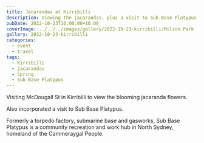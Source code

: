 ```yaml
---
title: Jacarandas at Kirribilli
description: Viewing the jacarandas, plus a visit to Sub Base Platypus
pubDate: 2022-10-23T16:00:00+10:00
coverImage: ../../../images/gallery/2022-10-23-kirribilli/Milson Park (2).jpeg
gallery: 2022-10-23-kirribilli
categories:
  - event
  - travel
tags:
  - Kirribilli
  - jacarandas
  - Spring
  - Sub Base Platypus
---
```


Visiting McDougall St in Kirribilli to view the blooming jacaranda flowers.

Also incorporated a visit to Sub Base Platypus.

Formerly a torpedo factory, submarine base and gasworks, Sub Base Platypus is a community recreation and work hub in North Sydney, homeland of the Cammeraygal People.
